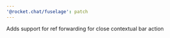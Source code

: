 ```yaml
---
'@rocket.chat/fuselage': patch
---
```


Adds support for ref forwarding for close contextual bar action
